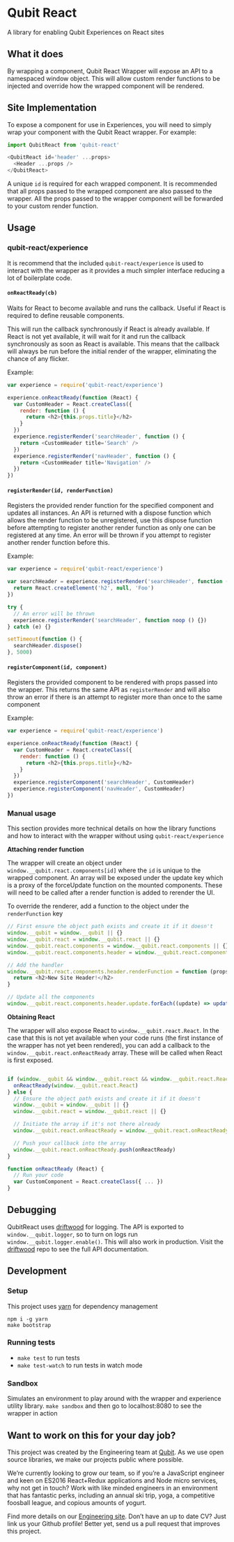 Qubit React
===========

A library for enabling Qubit Experiences on React sites

## What it does

By wrapping a component, Qubit React Wrapper will expose an API to a namespaced window object. This will allow custom render functions to be injected and override how the wrapped component will be rendered.

## Site Implementation

To expose a component for use in Experiences, you will need to simply wrap your component with the Qubit React wrapper. For example:

```js
import QubitReact from 'qubit-react'

<QubitReact id='header' ...props>
  <Header ...props />
</QubitReact>

```

A unique `id` is required for each wrapped component. It is recommended that all props passed to the wrapped component are also passed to the wrapper. All the props passed to the wrapper component will be forwarded to your custom render function.

## Usage

### qubit-react/experience

It is recommend that the included `qubit-react/experience` is used to interact with the wrapper as it provides a much simpler interface reducing a lot of boilerplate code.

#### `onReactReady(cb)`
Waits for React to become available and runs the callback. Useful if React is required to define reusable components.

This will run the callback synchronously if React is already available. If React is not yet available, it will wait for it and run the callback synchronously as soon as React is available. This means that the callback will always be run before the initial render of the wrapper, eliminating the chance of any flicker.

Example:

```js
var experience = require('qubit-react/experience')

experience.onReactReady(function (React) {
  var CustomHeader = React.createClass({
    render: function () {
      return <h2>{this.props.title}</h2>
    }
  })
  experience.registerRender('searchHeader', function () {
    return <CustomHeader title='Search' />
  })
  experience.registerRender('navHeader', function () {
    return <CustomHeader title='Navigation' />
  })
})
```

#### `registerRender(id, renderFunction)`
Registers the provided render function for the specified component and updates all instances. An API is returned with a dispose function which allows the render function to be unregistered, use this dispose function before attempting to register another render function as only one can be registered at any time. An error will be thrown if you attempt to register another render function before this.

Example:

```js
var experience = require('qubit-react/experience')

var searchHeader = experience.registerRender('searchHeader', function (props, React) {
  return React.createElement('h2', null, 'Foo')
})

try {
  // An error will be thrown
  experience.registerRender('searchHeader', function noop () {})
} catch (e) {}

setTimeout(function () {
  searchHeader.dispose()
}, 5000)
```

#### `registerComponent(id, component)`
Registers the provided component to be rendered with props passed into the wrapper. This returns the same API as `registerRender` and will also throw an error if there is an attempt to register more than once to the same component

Example:

```js
var experience = require('qubit-react/experience')

experience.onReactReady(function (React) {
  var CustomHeader = React.createClass({
    render: function () {
      return <h2>{this.props.title}</h2>
    }
  })
  experience.registerComponent('searchHeader', CustomHeader)
  experience.registerComponent('navHeader', CustomHeader)
})
```

### Manual usage

This section provides more technical details on how the library functions and how to interact with the wrapper without using `qubit-react/experience`

**Attaching render function**

The wrapper will create an object under `window.__qubit.react.components[id]` where the `id` is unique to the wrapped component. An array will be exposed under the update key which is a proxy of the forceUpdate function on the mounted components. These will need to be called after a render function is added to rerender the UI.

To override the renderer, add a function to the object under the `renderFunction` key
```js
// First ensure the object path exists and create it if it doesn't
window.__qubit = window.__qubit || {}
window.__qubit.react = window.__qubit.react || {}
window.__qubit.react.components = window.__qubit.react.components || {}
window.__qubit.react.components.header = window.__qubit.react.components.header || {}

// Add the handler
window.__qubit.react.components.header.renderFunction = function (props, React) {
  return <h2>New Site Header!</h2>
}

// Update all the components
window.__qubit.react.components.header.update.forEach((update) => update())
```

**Obtaining React**

The wrapper will also expose React to `window.__qubit.react.React`. In the case that this is not yet available when your code runs (the first instance of the wrapper has not yet been rendered), you can add a callback to the `window.__qubit.react.onReactReady` array. These will be called when React is first exposed.

```js

if (window.__qubit && window.__qubit.react && window.__qubit.react.React) {
  onReactReady(window.__qubit.react.React)
} else {
  // Ensure the object path exists and create it if it doesn't
  window.__qubit = window.__qubit || {}
  window.__qubit.react = window.__qubit.react || {}

  // Initiate the array if it's not there already
  window.__qubit.react.onReactReady = window.__qubit.react.onReactReady || []

  // Push your callback into the array
  window.__qubit.react.onReactReady.push(onReactReady)
}

function onReactReady (React) {
  // Run your code
  var CustomComponent = React.createClass({ ... })
}
```

## Debugging

QubitReact uses [driftwood][] for logging. The API is exported to `window.__qubit.logger`, so to turn on logs run `window.__qubit.logger.enable()`. This will also work in production. Visit the [driftwood][] repo to see the full API documentation.

## Development

### Setup

This project uses [yarn][] for dependency management

```
npm i -g yarn
make bootstrap
```

### Running tests

- `make test` to run tests
- `make test-watch` to run tests in watch mode

### Sandbox

Simulates an environment to play around with the wrapper and experience utility library.
`make sandbox` and then go to localhost:8080 to see the wrapper in action


## Want to work on this for your day job?

This project was created by the Engineering team at [Qubit][]. As we use open source libraries, we make our projects public where possible.

We’re currently looking to grow our team, so if you’re a JavaScript engineer and keen on ES2016 React+Redux applications and Node micro services, why not get in touch? Work with like minded engineers in an environment that has fantastic perks, including an annual ski trip, yoga, a competitive foosball league, and copious amounts of yogurt.

Find more details on our [Engineering site][]. Don’t have an up to date CV? Just link us your Github profile! Better yet, send us a pull request that improves this project.

[yarn]: https://github.com/yarnpkg/yarn
[driftwood]: https://github.com/QubitProducts/driftwood
[Qubit]: http://www.qubit.com
[Engineering site]: https://eng.qubit.com
